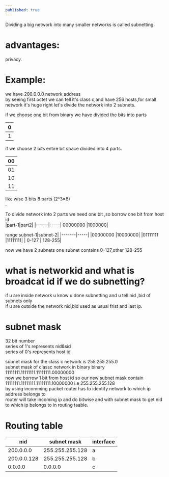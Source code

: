 ```yaml
---
published: true
---
```


Dividing a big network into many smaller networks is called subnetting.

# advantages:
privacy.

# Example:
we have 200.0.0.0 network address<br>
by seeing first octet we can tell it's class c,and have 256 hosts,for small network it's  huge right let's divide the network into 2 subnets.

if we choose one bit from binary we have divided the bits into parts<br>

|0|
|--|
|1|

if we choose 2 bits entire bit space divided into 4 parts.

|00|
|--|
|01|
|10|
|11|

like wise 3 bits 8 parts (2^3=8)<br>.

To divide network into 2 parts we need one bit ,so borrow one bit from host id<br>
|part-1|part2|
|------|-----|
00000000 |1000000|

range
subnet-1|subnet-2|
|-------|-----|
|00000000 |10000000|
|01111111  |11111111|
| 0-127 | 128-255|

now we have 2 subnets one subnet contains 0-127,other 128-255

# what is networkid and what is broadcat id if we do subnetting?
if u are inside network u know u done subnetting and u tell nid ,bid of subnets only<br>
if u are outside the network nid,bid used as usual frist and last ip.

# subnet mask

32 bit number<br>
series of 1's represents nid&sid<br>
series of 0's represents  host id<br>

subnet mask for the class c network is 255.255.255.0<br>
subnet mask of classc network in binary binary 11111111.11111111.11111111.00000000<br>
now we borrow 1 bit from host id so our new subnet mask contain 11111111.11111111.11111111.10000000 i.e 255.255.255.128<br>
by using incomming packet router has to identify  network to which ip address belongs to<br>
router will take incoming ip and do bitwise and with subnet mask to get nid to which ip belongs to in routing taable.

# Routing table
|nid |subnet mask |interface|
|-|-|-|
|200.0.0.0 |255.255.255.128 |a|
|200.0.0.128| 255.255.255.128 |b|
|0.0.0.0 |0.0.0.0 |c|


